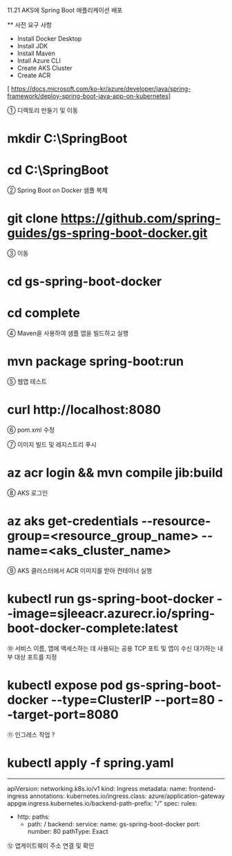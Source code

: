 11.21 AKS에 Spring Boot 애플리케이션 배포

** 사전 요구 사항
- Install Docker Desktop
- Install JDK
- Install Maven
- Intall Azure CLI
- Create AKS Cluster
- Create ACR


[ https://docs.microsoft.com/ko-kr/azure/developer/java/spring-framework/deploy-spring-boot-java-app-on-kubernetes]


① 디렉토리 만들기 및 이동
# mkdir C:\SpringBoot
# cd C:\SpringBoot

② Spring Boot on Docker 샘플 복제
# git clone https://github.com/spring-guides/gs-spring-boot-docker.git

③ 이동
# cd gs-spring-boot-docker
# cd complete

④ Maven을 사용하여 샘플 앱을 빌드하고 실행
# mvn package spring-boot:run

⑤ 웹앱 테스트
# curl http://localhost:8080

⑥ pom.xml 수정

⑦ 이미지 빌드 및 레지스트리 푸시
# az acr login && mvn compile jib:build

⑧ AKS 로그인
# az aks get-credentials --resource-group=<resource_group_name> --name=<aks_cluster_name>

⑨ AKS 클러스터에서 ACR 이미지를 받아 컨테이너 실행
# kubectl run gs-spring-boot-docker --image=sjleeacr.azurecr.io/spring-boot-docker-complete:latest

⑩ 서비스 이름, 앱에 액세스하는 데 사용되는 공용 TCP 포트 및 앱이 수신 대기하는 내부 대상 포트를 지정
# kubectl expose pod gs-spring-boot-docker --type=ClusterIP --port=80 --target-port=8080

⑪ 인그레스 작업 ?
# kubectl apply -f spring.yaml

---
apiVersion: networking.k8s.io/v1
kind: Ingress
metadata:
  name: frontend-ingress
  annotations:
    kubernetes.io/ingress.class: azure/application-gateway
    appgw.ingress.kubernetes.io/backend-path-prefix: "/"
spec:
  rules:
  - http:
      paths:
      - path: /
        backend:
          service:
            name: gs-spring-boot-docker
            port:
              number: 80
        pathType: Exact

⑫ 앱게이트웨이 주소 연결 및 확인
